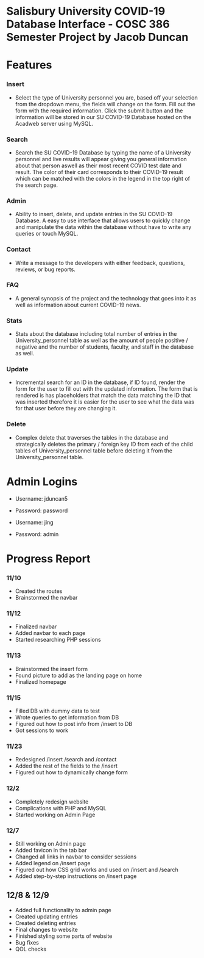 # Salisbury University COVID-19 Database Interface - COSC 386 Semester Project by Jacob Duncan

# Features

### Insert
- Select the type of University personnel you are, based off your selection from the dropdown menu, the fields will change on the form. Fill out the form with the required information. Click the submit button and the information will be stored in our SU COVID-19 Database hosted on the Acadweb server using MySQL.

### Search
- Search the SU COVID-19 Database by typing the name of a University personnel and live results will appear giving you general information about that person aswell as their most recent COVID test date and result. The color of their card corresponds to their COVID-19 result which can be matched with the colors in the legend in the top right of the search page.

### Admin
- Ability to insert, delete, and update entries in the SU COVID-19 Database. A easy to use interface that allows users to quickly change and manipulate the data within the database without have to write any queries or touch MySQL.

### Contact
- Write a message to the developers with either feedback, questions, reviews, or bug reports.

### FAQ 
- A general synopsis of the project and the technology that goes into it as well as information about current COVID-19 news.

### Stats
- Stats about the database including total number of entries in the University_personnel table as well as the amount of people positive / negative and the number of students, faculty, and staff in the database as well. 

### Update
- Incremental search for an ID in the database, if ID found, render the form for the user to fill out with the updated information. The form that is rendered is has placeholders that match the data matching the ID that was inserted therefore it is easier for the user to see what the data was for that user before they are changing it. 

### Delete
- Complex delete that traverses the tables in the database and strategically deletes the primary / foreign key ID from each of the child tables of University_personnel table before deleting it from the University_personnel table.

# Admin Logins
- Username: jduncan5
- Password: password

- Username: jing
- Password: admin

# Progress Report

### 11/10
- Created the routes
- Brainstormed the navbar

### 11/12
- Finalized navbar
- Added navbar to each page
- Started researching PHP sessions

### 11/13
- Brainstormed the insert form
- Found picture to add as the landing page on home
- Finalized homepage

### 11/15
- Filled DB with dummy data to test
- Wrote queries to get information from DB
- Figured out how to post info from /insert to DB
- Got sessions to work

### 11/23 
- Redesigned /insert /search and /contact
- Added the rest of the fields to the /insert
- Figured out how to dynamically change form

### 12/2
- Completely redesign website
- Complications with PHP and MySQL
- Started working on Admin Page

### 12/7
- Still working on Admin page
- Added favicon in the tab bar
- Changed all links in navbar to consider sessions
- Added legend on /insert page
- Figured out how CSS grid works and used on /insert and /search
- Added step-by-step instructions on /insert page

## 12/8 & 12/9
- Added full functionality to admin page
- Created updating entries
- Created deleting entries
- Final changes to website
- Finished styling some parts of website
- Bug fixes
- QOL checks

